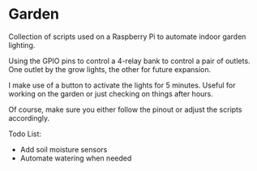# Garden
Collection of scripts used on a Raspberry Pi to automate indoor garden lighting.

Using the GPIO pins to control a 4-relay bank to control a pair of outlets. One
outlet by the grow lights, the other for future expansion.

I make use of a button to activate the lights for 5 minutes. Useful for working on the garden
or just checking on things after hours.

Of course, make sure you either follow the pinout or adjust the scripts accordingly.

Todo List:
- Add soil moisture sensors
- Automate watering when needed
